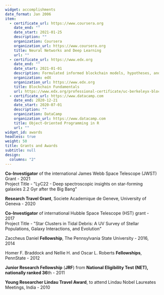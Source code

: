 ```yaml
---
widget: accomplishments
date_format: Jan 2006
item:
  - certificate_url: https://www.coursera.org
    date_end: ""
    date_start: 2021-01-25
    description: ""
    organization: Coursera
    organization_url: https://www.coursera.org
    title: Neural Networks and Deep Learning
    url: ""
  - certificate_url: https://www.edx.org
    date_end: ""
    date_start: 2021-01-01
    description: Formulated informed blockchain models, hypotheses, and use cases.
    organization: edX
    organization_url: https://www.edx.org
    title: Blockchain Fundamentals
    url: https://www.edx.org/professional-certificate/uc-berkeleyx-blockchain-fundamentals
  - certificate_url: https://www.datacamp.com
    date_end: 2020-12-21
    date_start: 2020-07-01
    description: ""
    organization: DataCamp
    organization_url: https://www.datacamp.com
    title: Object-Oriented Programming in R
    url: ""
widget_id: awards
headless: true
weight: 50
title: Grants and Awards
subtitle: null
design:
  columns: "2"
---
```

**Co-Investigator** of the international James Webb Space Telescope (JWST) Grant - 2021\
Project Title - "LyC22 - Deep spectroscopic insights on star-forming galaxies 2.2 Gyr after the Big Bang"

**Research Travel Grant**, Societe Academique de Geneve, University of Geneva - 2020

**Co-Investigator** of international Hubble Space Telescope (HST) grant - 2017\
Project Title - "Star Clusters in Tidal Debris: A UV Survey of Stellar Populations, Galaxy Interactions, and Evolution"

Zaccheus Daniel **Fellowship**, The Pennsylvania State University - 2016, 2014

Homer F. Braddock and Nellie H. and Oscar L. Roberts **Fellowships**, PennState - 2012

**Junior Research Fellowship** (**JRF**) from **National Eligibility Test (NET), nationally ranked 36**th -  2011

**Young Researcher Lindau Travel Award**, to attend Lindau Nobel Laureates Meetings, India - 2010
